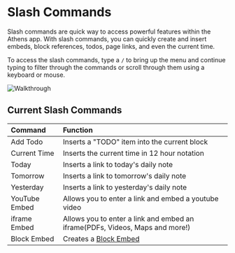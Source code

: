 # Slash Commands

Slash commands are quick way to access powerful features within the Athens app. With slash commands, you can quickly create and insert embeds, block references, todos, page links, and even the current time.

To access the slash commands, type a `/` to bring up the menu and continue typing to filter through the commands or scroll through them using a keyboard or mouse.

![Walkthrough](https://user-images.githubusercontent.com/80150109/122540545-607c9e80-d046-11eb-84c3-dfbd32a7db53.gif)

## Current Slash Commands

| Command | Function |
| :--- | :--- |
| Add Todo | Inserts a "TODO" item into the current block |
| Current Time | Inserts the current time in 12 hour notation |
| Today | Inserts a link to today's daily note |
| Tomorrow | Inserts a link to tomorrow's daily note |
| Yesterday | Inserts a link to yesterday's daily note |
| YouTube Embed | Allows you to enter a link and embed a youtube video |
| iframe Embed | Allows you to enter a link and embed an iframe\(PDFs, Videos, Maps and more!\) |
| Block Embed | Creates a [Block Embed](block-embed.md) |

